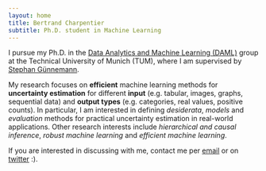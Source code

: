 ```yaml
---
layout: home
title: Bertrand Charpentier
subtitle: Ph.D. student in Machine Learning
---
```


I pursue my Ph.D. in the [Data Analytics and Machine Learning (DAML)](https://www.in.tum.de/daml/startseite/) group at the Technical University of Munich (TUM), where I am supervised by [Stephan Günnemann](https://www.in.tum.de/daml/team/guennemann/).

My research focuses on **efficient** machine learning methods for **uncertainty estimation** for different **input** (e.g. tabular, images, graphs, sequential data) and **output types** (e.g. categories, real values, positive counts). In particular, I am interested in defining *desiderata*, *models* and *evaluation* methods for practical uncertainty estimation in real-world applications. Other research interests include *hierarchical and causal inference*, *robust machine learning* and *efficient machine learning*.

If you are interested in discussing with me, contact me per [email](bertrand.henri.charpentier@gmail.com) or on [twitter](https://twitter.com/Bertrand_Charp) :).
